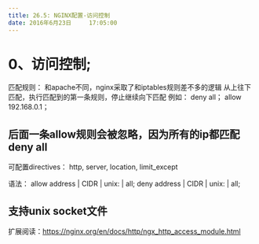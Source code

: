 ```yaml
---
title: 26.5: NGINX配置-访问控制
date: 2016年6月23日	 17:05:00
---
```

 
0、访问控制;
==========================================
匹配规则：
和apache不同，nginx采取了和iptables规则差不多的逻辑
从上往下匹配，执行匹配到的第一条规则，停止继续向下匹配
例如：
deny all；
allow 192.168.0.1；
## 后面一条allow规则会被忽略，因为所有的ip都匹配deny all
 
可配置directives：
http, server, location, limit_except
 
语法：
allow address | CIDR | unix: | all;
deny address | CIDR | unix: | all;
 
## 支持unix socket文件
 
扩展阅读：https://nginx.org/en/docs/http/ngx_http_access_module.html 
